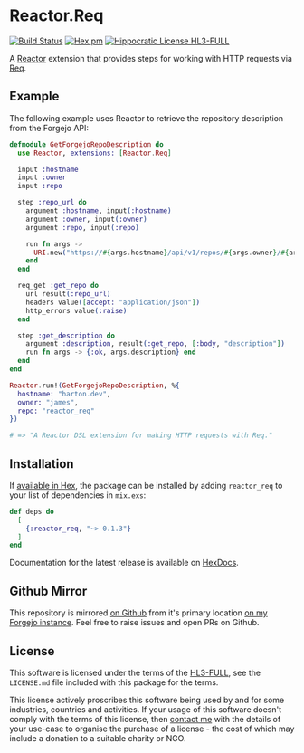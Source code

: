 # Reactor.Req

[![Build Status](https://drone.harton.dev/api/badges/james/reactor_req/status.svg)](https://drone.harton.dev/james/reactor_req)
[![Hex.pm](https://img.shields.io/hexpm/v/reactor_req.svg)](https://hex.pm/packages/reactor_req)
[![Hippocratic License HL3-FULL](https://img.shields.io/static/v1?label=Hippocratic%20License&message=HL3-FULL&labelColor=5e2751&color=bc8c3d)](https://firstdonoharm.dev/version/3/0/full.html)

A [Reactor](https://github.com/ash-project/reactor) extension that provides steps for working with HTTP requests via [Req](https://github.com/wojtekmach/req).

## Example

The following example uses Reactor to retrieve the repository description from the Forgejo API:

```elixir
defmodule GetForgejoRepoDescription do
  use Reactor, extensions: [Reactor.Req]

  input :hostname
  input :owner
  input :repo

  step :repo_url do
    argument :hostname, input(:hostname)
    argument :owner, input(:owner)
    argument :repo, input(:repo)

    run fn args ->
      URI.new("https://#{args.hostname}/api/v1/repos/#{args.owner}/#{args.repo}")
    end
  end

  req_get :get_repo do
    url result(:repo_url)
    headers value([accept: "application/json"])
    http_errors value(:raise)
  end

  step :get_description do
    argument :description, result(:get_repo, [:body, "description"])
    run fn args -> {:ok, args.description} end
  end
end

Reactor.run!(GetForgejoRepoDescription, %{
  hostname: "harton.dev",
  owner: "james",
  repo: "reactor_req"
})

# => "A Reactor DSL extension for making HTTP requests with Req."
```

## Installation

If [available in Hex](https://hex.pm/docs/publish), the package can be installed
by adding `reactor_req` to your list of dependencies in `mix.exs`:

```elixir
def deps do
  [
    {:reactor_req, "~> 0.1.3"}
  ]
end
```

Documentation for the latest release is available on [HexDocs](https://hexdocs.pm/reactor_req).

## Github Mirror

This repository is mirrored [on Github](https://github.com/jimsynz/reactor_req)
from it's primary location [on my Forgejo instance](https://harton.dev/james/reactor_req).
Feel free to raise issues and open PRs on Github.

## License

This software is licensed under the terms of the
[HL3-FULL](https://firstdonoharm.dev), see the `LICENSE.md` file included with
this package for the terms.

This license actively proscribes this software being used by and for some
industries, countries and activities. If your usage of this software doesn't
comply with the terms of this license, then [contact me](mailto:james@harton.nz)
with the details of your use-case to organise the purchase of a license - the
cost of which may include a donation to a suitable charity or NGO.
